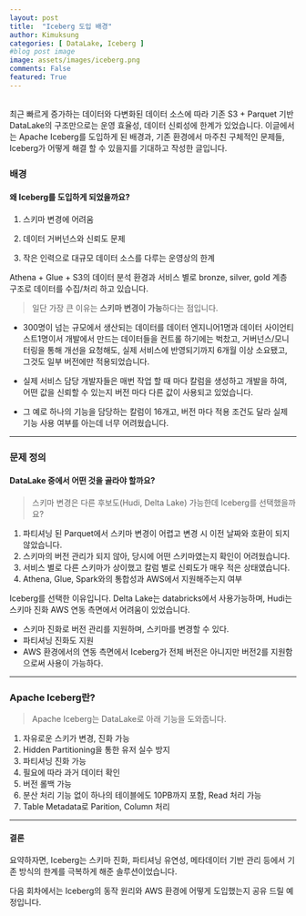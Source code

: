 ```yaml
---
layout: post
title:  "Iceberg 도입 배경"
author: Kimuksung
categories: [ DataLake, Iceberg ]
#blog post image
image: assets/images/iceberg.png
comments: False
featured: True
---
```


<br>
최근 빠르게 증가하는 데이터와 다변화된 데이터 소스에 따라 기존 S3 + Parquet 기반 DataLake의 구조만으로는 운영 효율성, 데이터 신뢰성에 한계가 있었습니다.
이글에서는 Apache Iceberg를 도입하게 된 배경과, 기존 환경에서 마주친 구체적인 문제들, Iceberg가 어떻게 해결 할 수 있을지를 기대하고 작성한 글입니다.
<br>

### 배경

#### 왜 Iceberg를 도입하게 되었을까요?

1. 스키마 변경에 어려움

2. 데이터 거버넌스와 신뢰도 문제

3. 작은 인력으로 대규모 데이터 소스를 다루는 운영상의 한계

Athena + Glue + S3의 데이터 분석 환경과 서비스 별로 bronze, silver, gold 계층 구조로 데이터를 수집/처리 하고 있습니다.

> 일단 가장 큰 이유는 **스키마 변경이 가능**하다는 점입니다.

- 300명이 넘는 규모에서 생산되는 데이터를 데이터 엔지니어1명과 데이터 사이언티스트1명이서 개발에서 만드는 데이터들을 컨트롤 하기에는 벅찼고, 거버넌스/모니터링을 통해 개선을 요청해도, 실제 서비스에 반영되기까지 6개월 이상 소요됐고, 그것도 일부 버전에만 적용되었습니다.

- 실제 서비스 담당 개발자들은 매번 작업 할 때 마다 칼럼을 생성하고 개발을 하여, 어떤 값을 신뢰할 수 있는지 버전 마다 다른 값이 사용되고 있었습니다.

- 그 예로 하나의 기능을 담당하는 칼럼이 16개고, 버전 마다 적용 조건도 달라 실제 기능 사용 여부를 아는데 너무 어려웠습니다.

---

### 문제 정의

#### DataLake 중에서 어떤 것을 골라야 할까요?
> 스키마 변경은 다른 후보도(Hudi, Delta Lake) 가능한데 Iceberg를 선택했을까요?

1. 파티셔닝 된 Parquet에서 스키마 변경이 어렵고 변경 시 이전 날짜와 호환이 되지 않았습니다.
2. 스키마의 버전 관리가 되지 않아, 당시에 어떤 스키마였는지 확인이 어려웠습니다.
3. 서비스 별로 다른 스키마가 상이했고 칼럼 별로 신뢰도가 매우 적은 상태였습니다.
4. Athena, Glue, Spark와의 통합성과 AWS에서 지원해주는지 여부

Iceberg를 선택한 이유입니다. 
Delta Lake는 databricks에서 사용가능하며, Hudi는 스키마 진화 AWS 연동 측면에서 어려움이 있었습니다.
- 스키마 진화로 버전 관리를 지원하며, 스키마를 변경할 수 있다.
- 파티셔닝 진화도 지원
- AWS 환경에서의 연동 측면에서 Iceberg가 전체 버전은 아니지만 버전2를 지원함으로써 사용이 가능하다.

---
### Apache Iceberg란?

> Apache Iceberg는 DataLake로 아래 기능을 도와줍니다.

1. 자유로운 스키가 변경, 진화 가능
2. Hidden Partitioning을 통한 유저 실수 방지
3. 파티셔닝 진화 가능
4. 필요에 따라 과거 데이터 확인
5. 버전 롤백 가능
6. 분산 처리 기능 없이 하나의 테이블에도 10PB까지 포함, Read 처리 가능
7. Table Metadata로 Parition, Column 처리

---

#### 결론
요약하자면, Iceberg는 스키마 진화, 파티셔닝 유연성, 메타데이터 기반 관리 등에서 기존 방식의 한계를 극복하게 해준 솔루션이었습니다.

다음 회차에서는 Iceberg의 동작 원리와 AWS 환경에 어떻게 도입했는지 공유 드릴 예정입니다.  
